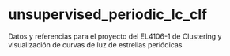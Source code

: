 # unsupervised_periodic_lc_clf
Datos y referencias para el proyecto del EL4106-1 de Clustering y visualización de curvas de luz de estrellas periódicas
